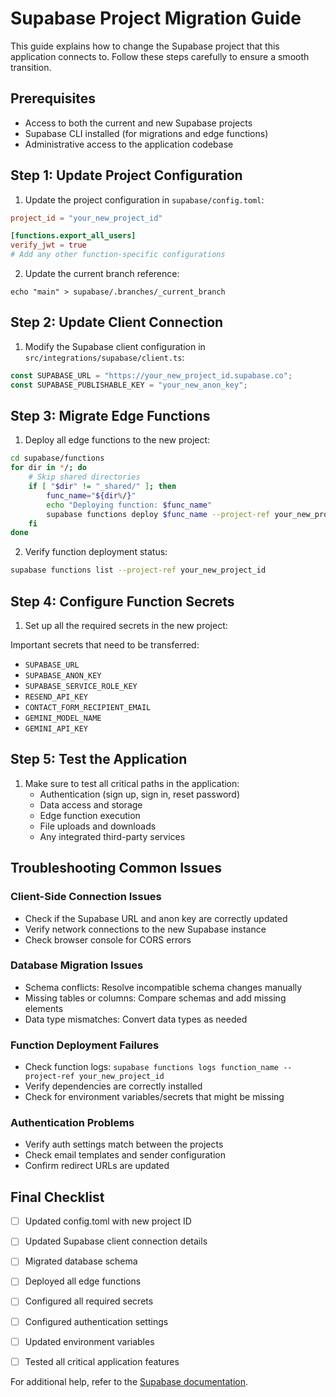 
# Supabase Project Migration Guide

This guide explains how to change the Supabase project that this application connects to. Follow these steps carefully to ensure a smooth transition.

## Prerequisites

- Access to both the current and new Supabase projects
- Supabase CLI installed (for migrations and edge functions)
- Administrative access to the application codebase

## Step 1: Update Project Configuration

1. Update the project configuration in `supabase/config.toml`:

```toml
project_id = "your_new_project_id"

[functions.export_all_users]
verify_jwt = true
# Add any other function-specific configurations
```

2. Update the current branch reference:

```
echo "main" > supabase/.branches/_current_branch
```

## Step 2: Update Client Connection

1. Modify the Supabase client configuration in `src/integrations/supabase/client.ts`:

```typescript
const SUPABASE_URL = "https://your_new_project_id.supabase.co";
const SUPABASE_PUBLISHABLE_KEY = "your_new_anon_key";
```

## Step 3: Migrate Edge Functions

1. Deploy all edge functions to the new project:

```bash
cd supabase/functions
for dir in */; do
    # Skip shared directories
    if [ "$dir" != "_shared/" ]; then
        func_name="${dir%/}"
        echo "Deploying function: $func_name"
        supabase functions deploy $func_name --project-ref your_new_project_id
    fi
done
```

2. Verify function deployment status:

```bash
supabase functions list --project-ref your_new_project_id
```

## Step 4: Configure Function Secrets

1. Set up all the required secrets in the new project:

Important secrets that need to be transferred:
- `SUPABASE_URL`
- `SUPABASE_ANON_KEY`
- `SUPABASE_SERVICE_ROLE_KEY`
- `RESEND_API_KEY`
- `CONTACT_FORM_RECIPIENT_EMAIL`
- `GEMINI_MODEL_NAME`
- `GEMINI_API_KEY`

## Step 5: Test the Application

1. Make sure to test all critical paths in the application:
   - Authentication (sign up, sign in, reset password)
   - Data access and storage
   - Edge function execution
   - File uploads and downloads
   - Any integrated third-party services

## Troubleshooting Common Issues

### Client-Side Connection Issues

- Check if the Supabase URL and anon key are correctly updated
- Verify network connections to the new Supabase instance
- Check browser console for CORS errors

### Database Migration Issues

- Schema conflicts: Resolve incompatible schema changes manually
- Missing tables or columns: Compare schemas and add missing elements
- Data type mismatches: Convert data types as needed

### Function Deployment Failures

- Check function logs: `supabase functions logs function_name --project-ref your_new_project_id`
- Verify dependencies are correctly installed
- Check for environment variables/secrets that might be missing

### Authentication Problems

- Verify auth settings match between the projects
- Check email templates and sender configuration
- Confirm redirect URLs are updated

## Final Checklist

- [ ] Updated config.toml with new project ID
- [ ] Updated Supabase client connection details
- [ ] Migrated database schema
- [ ] Deployed all edge functions
- [ ] Configured all required secrets
- [ ] Configured authentication settings
- [ ] Updated environment variables
- [ ] Tested all critical application features


For additional help, refer to the [Supabase documentation](https://supabase.com/docs).
